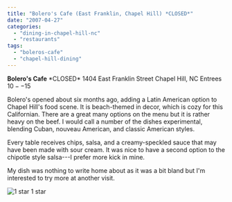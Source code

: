 ```yaml
---
title: "Bolero's Cafe (East Franklin, Chapel Hill) *CLOSED*"
date: "2007-04-27"
categories:
  - "dining-in-chapel-hill-nc"
  - "restaurants"
tags:
  - "boleros-cafe"
  - "chapel-hill-dining"
---
```


**Bolero's Cafe** \*CLOSED\* 1404 East Franklin Street Chapel Hill, NC Entrees $10--$15

Bolero's opened about six months ago, adding a Latin American option to Chapel Hill's food scene. It is beach-themed in decor, which is cozy for this Californian. There are a great many options on the menu but it is rather heavy on the beef. I would call a number of the dishes experimental, blending Cuban, nouveau American, and classic American styles.

Every table receives chips, salsa, and a creamy-speckled sauce that may have been made with sour cream. It was nice to have a second option to the chipotle style salsa---I prefer more kick in mine.

My dish was nothing to write home about as it was a bit bland but I'm interested to try more at another visit.




<div class="caption">

![1 star](http://s3.amazonaws.com/thegourmez-wpmedia/2009/04/rating_olive1.gif "rating_olive1") 1 star</div>

